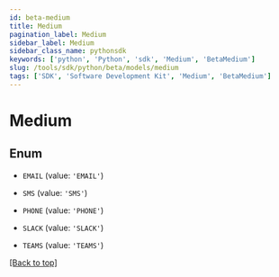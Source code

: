 ```yaml
---
id: beta-medium
title: Medium
pagination_label: Medium
sidebar_label: Medium
sidebar_class_name: pythonsdk
keywords: ['python', 'Python', 'sdk', 'Medium', 'BetaMedium']
slug: /tools/sdk/python/beta/models/medium
tags: ['SDK', 'Software Development Kit', 'Medium', 'BetaMedium']
---
```


# Medium

## Enum

- `EMAIL` (value: `'EMAIL'`)

- `SMS` (value: `'SMS'`)

- `PHONE` (value: `'PHONE'`)

- `SLACK` (value: `'SLACK'`)

- `TEAMS` (value: `'TEAMS'`)

[[Back to top]](#)
